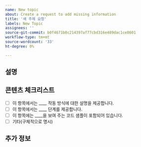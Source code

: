 ```yaml
---
name: New topic
about: Create a request to add missing information
title: '새 주제 요청'
labels: New Topic
assignees: ''
source-git-commit: b0f4671b8c214397af77cbd316e489dac1ce8601
workflow-type: tm+mt
source-wordcount: '33'
ht-degree: 0%

---
```



## 설명

<!-- (REQUIRED) What topic is missing? -->

## 콘텐츠 체크리스트

<!-- (REQUIRED) List specific information or details to include in this topic. -->

<!-- Use the following checklist template as a starting point -->

- [ ] 이 항목에서는 ____ 작동 방식에 대한 설명을 제공합니다.
- [ ] 이 항목에서는 ____ 단계를 제공합니다.
- [ ] 이 항목에는 ____을 보여 주는 코드 샘플이 포함되어 있습니다.
- [ ] 기타(구체적으로 명시)

## 추가 정보

<!-- (OPTIONAL) Any information you already know or other online resources that cover this topic -->

<!--
Thank you for taking the time to report this issue!
GitHub Issues in this repo should relate to this project's codebase.

Before submitting this issue, please make sure you are complying with our Code of Conduct:
https://github.com/AdobeDocs/commerce-operations.en/blob/main/code-of-conduct.md

Issues that do not comply with our Code of Conduct or do not contain enough information may be closed at the maintainers' discretion.

Feel free to remove this section before creating this issue.
-->

